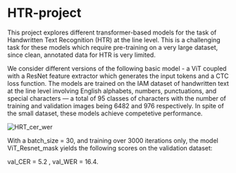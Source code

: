 # HTR-project

This project explores different transformer-based models for the task of Handwritten Text Recognition (HTR) at the line level. This is a challenging task for these models which require pre-training on a very large dataset, since clean, annotated data for HTR is very limited. 

We consider different versions of the following basic model - a ViT coupled with a ResNet feature extractor which generates the input tokens and a CTC loss function. The models are trained on the  IAM dataset of handwritten text at the line level involving English alphabets, numbers, punctuations, and special characters — a total of 95 classes of characters with the number of training and validation images being 6482 and 976 respectively. In spite of the small dataset, these models achieve competetive performance. 
 



![HRT_cer_wer](https://github.com/user-attachments/assets/1f37f293-3562-4663-8e14-ff02f2436c40)


With a batch_size = 30, and training over 3000 iterations only, the model ViT_Resnet_mask yields the following scores on the validation dataset:

val_CER = 5.2 , val_WER = 16.4. 
